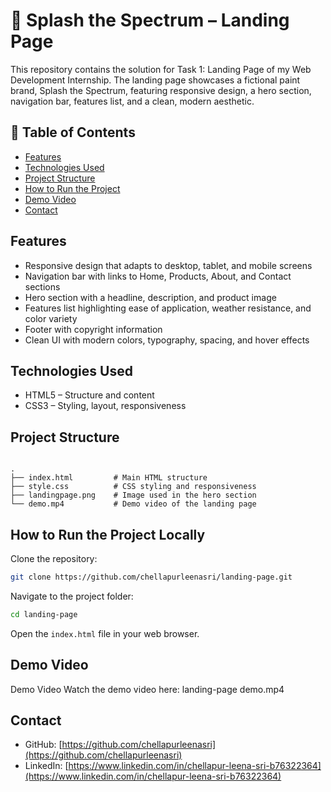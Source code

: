 # 🎨 Splash the Spectrum – Landing Page

This repository contains the solution for Task 1: Landing Page of my Web Development Internship. The landing page showcases a fictional paint brand, Splash the Spectrum, featuring responsive design, a hero section, navigation bar, features list, and a clean, modern aesthetic.

## 📑 Table of Contents

- [Features](#features)
- [Technologies Used](#technologies-used)
- [Project Structure](#project-structure)
- [How to Run the Project](#how-to-run-the-project)
- [Demo Video](#demo-video)
- [Contact](#contact)

## Features

- Responsive design that adapts to desktop, tablet, and mobile screens
- Navigation bar with links to Home, Products, About, and Contact sections
- Hero section with a headline, description, and product image
- Features list highlighting ease of application, weather resistance, and color variety
- Footer with copyright information
- Clean UI with modern colors, typography, spacing, and hover effects

## Technologies Used

- HTML5 – Structure and content
- CSS3 – Styling, layout, responsiveness

## Project Structure

```

.
├── index.html         # Main HTML structure
├── style.css          # CSS styling and responsiveness
├── landingpage.png    # Image used in the hero section
└── demo.mp4           # Demo video of the landing page

````

## How to Run the Project Locally

Clone the repository:

```bash
git clone https://github.com/chellapurleenasri/landing-page.git
````

Navigate to the project folder:

```bash
cd landing-page
```

Open the `index.html` file in your web browser.

##  Demo Video

Demo Video
Watch the demo video here: landing-page demo.mp4

## Contact

* GitHub: [https://github.com/chellapurleenasri](https://github.com/chellapurleenasri)
* LinkedIn: [https://www.linkedin.com/in/chellapur-leena-sri-b76322364](https://www.linkedin.com/in/chellapur-leena-sri-b76322364)

